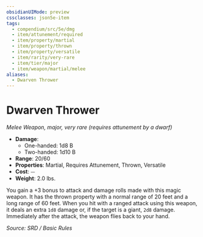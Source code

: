 ```yaml
---
obsidianUIMode: preview
cssclasses: json5e-item
tags:
  - compendium/src/5e/dmg
  - item/attunement/required
  - item/property/martial
  - item/property/thrown
  - item/property/versatile
  - item/rarity/very-rare
  - item/tier/major
  - item/weapon/martial/melee
aliases:
  - Dwarven Thrower
---
```

# Dwarven Thrower
*Melee Weapon, major, very rare (requires attunement by a dwarf)*  

- **Damage**:
  - One-handed: 1d8 B
  - Two-handed: 1d10 B
- **Range**: 20/60
- **Properties**: Martial, Requires Attunement, Thrown, Versatile
- **Cost**: ⏤
- **Weight**: 2.0 lbs.

You gain a +3 bonus to attack and damage rolls made with this magic weapon. It has the thrown property with a normal range of 20 feet and a long range of 60 feet. When you hit with a ranged attack using this weapon, it deals an extra `1d8` damage or, if the target is a giant, `2d8` damage. Immediately after the attack, the weapon flies back to your hand.

*Source: SRD / Basic Rules*